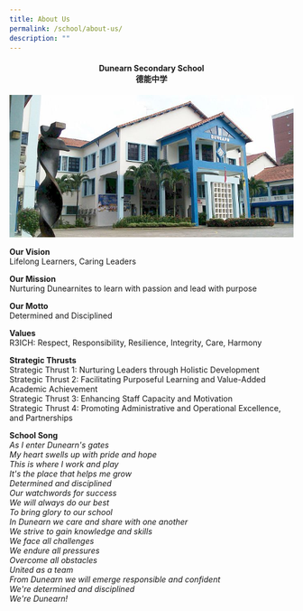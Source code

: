 ```yaml
---
title: About Us
permalink: /school/about-us/
description: ""
---
```

<h4 style="text-align: center;">Dunearn Secondary School<br>德能中学</h4>
<img src="/images/aboutus.jpg">
<p><strong>Our Vision<br></strong>Lifelong Learners, Caring Leaders</p>
<p><strong>Our Mission<br></strong>Nurturing Dunearnites to learn with passion and lead with purpose</p>
<p><strong>Our Motto<br></strong>Determined and Disciplined</p>
<p><strong>Values<br></strong>R3ICH: Respect, Responsibility, Resilience, Integrity, Care, Harmony</p>
<p><strong>Strategic Thrusts<br></strong>Strategic Thrust 1: Nurturing Leaders through Holistic Development<br>Strategic Thrust 2: Facilitating Purposeful Learning and Value-Added Academic Achievement<br>Strategic Thrust 3: Enhancing Staff Capacity and Motivation<br>Strategic Thrust 4: Promoting Administrative and Operational Excellence, and Partnerships</p>
<p><strong>School Song<br></strong><em>As I enter Dunearn's gates<br>My heart swells up with pride and hope<br>This is where I work and play<br>It's the place that helps me grow<br>Determined and disciplined<br>Our watchwords for success<br>We will always do our best<br>To bring glory to our school<br>In Dunearn we care and share with one another<br>We strive to gain knowledge and skills<br>We face all challenges<br>We endure all pressures<br>Overcome all obstacles<br>United as a team<br>From Dunearn we will emerge responsible and confident<br>We're determined and disciplined<br>We're Dunearn!</em></p>